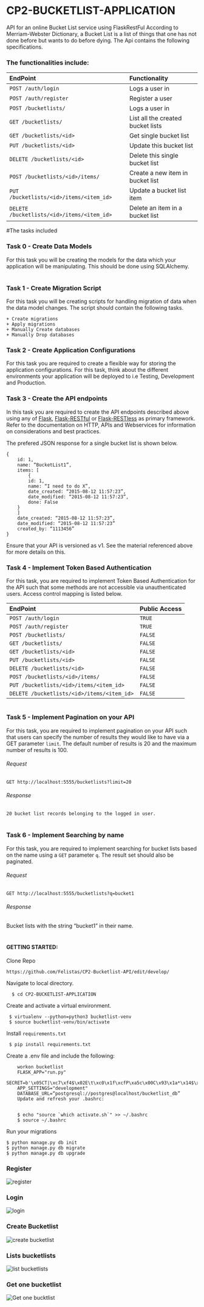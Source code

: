 # CP2-BUCKETLIST-APPLICATION
 API for an online Bucket List service using FlaskRestFul
According to Merriam-Webster Dictionary, a Bucket List is a list of things that one has not done before but wants to do before dying. The Api contains the following specifications.
### The functionalities include:

EndPoint    |   Functionality
:-----------|:---------------
`POST /auth/login`                          | Logs a user in
`POST /auth/register`                       | Register a user
`POST /bucketlists/`                        | Logs a user in
`GET /bucketlists/`                         | List all the created bucket lists
`GET /bucketlists/<id>`                     | Get single bucket list
`PUT /bucketlists/<id>`                     | Update this bucket list
`DELETE /bucketlists/<id>`                  | Delete this single bucket list
`POST /bucketlists/<id>/items/`             | Create a new item in bucket list
`PUT /bucketlists/<id>/items/<item_id>`     | Update a bucket list item
`DELETE /bucketlists/<id>/items/<item_id>`  | Delete an item in a bucket list
#The tasks included 

### Task 0 - Create Data Models

For this task you will be creating the models for the data which your application will be manipulating. This should be done using SQLAlchemy.

#

### Task 1 -  Create Migration Script

For this task you will be creating scripts for handling migration of data when the data model changes. The script should contain the following tasks.

	+ Create migrations
	+ Apply migrations
	+ Manually Create databases
	+ Manually Drop databases



### Task 2 - Create Application Configurations

For this task you are required to create a flexible way for storing the application configurations. For this task, think about the different environments your application will be deployed to i.e Testing, Development and Production.



### Task 3 - Create the API endpoints

In this task you are required to create the API endpoints described above using any of [Flask](http://flask.pocoo.org/), [Flask-RESTful](http://flask-restful-cn.readthedocs.org/en/0.3.4/) or [Flask-RESTless](https://flask-restless.readthedocs.org/en/latest/index.html) as primary framework. Refer to the documentation on HTTP, APIs and Webservices for information on considerations and best practices.

The prefered JSON response for a single bucket list is shown below.

	
	{
		id: 1,
		name: “BucketList1”,
		items: [
			{
		    id: 1,
		    name: “I need to do X”,
		    date_created: “2015-08-12 11:57:23”,
		    date_modified: “2015-08-12 11:57:23”,
		    done: False
		}
	    ]
		date_created: “2015-08-12 11:57:23”,
		date_modified: “2015-08-12 11:57:23”
		created_by: “1113456”
	}
	

Ensure that your API is versioned as v1. See the material referenced above for more details on this.



### Task 4 - Implement Token Based Authentication

For this task, you are required to implement Token Based Authentication for the API such that some methods are not accessible via unauthenticated users. Access control mapping is listed below.

EndPoint    |   Public Access
:-----------|:---------------
`POST /auth/login`                          |   `TRUE`
`POST /auth/register`                       |    `TRUE`
`POST /bucketlists/`                        |   `FALSE`
`GET /bucketlists/`                         |   `FALSE`
`GET /bucketlists/<id>`                     |   `FALSE`
`PUT /bucketlists/<id>`                     |   `FALSE`
`DELETE /bucketlists/<id>`                  |   `FALSE`
`POST /bucketlists/<id>/items/`             |   `FALSE`
`PUT /bucketlists/<id>/items/<item_id>`     |   `FALSE`
`DELETE /bucketlists/<id>/items/<item_id>`  |   `FALSE`

#

### Task 5 - Implement Pagination on your API

For this task, you are required to implement pagination on your API such that users can specify the number of results they would like to have via a GET parameter `limit`. The default number of results is 20 and the maximum number of results is 100.

###### Request

	GET http://localhost:5555/bucketlists?limit=20

###### Response

	20 bucket list records belonging to the logged in user.

#

### Task 6 - Implement Searching by name
For this task, you are required to implement searching for bucket lists based on the name using a `GET` parameter `q`. The result set should also be paginated.

###### Request

	GET http://localhost:5555/bucketlists?q=bucket1

###### Response

Bucket lists with the string “bucket1” in their name.

#
#### GETTING STARTED:
Clone Repo

	https://github.com/Felistas/CP2-Bucketlist-API/edit/develop/

Navigate to local directory.
 
	  $ cd CP2-BUCKETLIST-APPLICATION
  
 Create and activate a virtual environment.
 
 
	 $ virtualenv --python=python3 bucketlist-venv
	 $ source bucketlist-venv/bin/activate
 
 
 Install `requirements.txt`

	 $ pip install requirements.txt
 
 Create a .env file and include the following:
 
		workon bucketlist
		FLASK_APP="run.py"
		SECRET=b'\x05CT|\xc7\xf4$\x02E\t\xc0\x1f\xcfP\xa5c\x00C\x93\x1a*\x14$\xd5'
		APP_SETTINGS="development"
		DATABASE_URL=“postgresql://postgres@localhost/bucketlist_db”
		Update and refresh your .bashrc:


		$ echo "source `which activate.sh`" >> ~/.bashrc
		$ source ~/.bashrc
	
Run your migrations

	$ python manage.py db init
	$ python manage.py db migrate
	$ python manage.py db upgrade
	
	
### Register
![register](https://cloud.githubusercontent.com/assets/17156765/26498575/2c8283ba-4238-11e7-9008-4965ade15ef2.png)

### Login
![login](https://cloud.githubusercontent.com/assets/17156765/26498571/2c599180-4238-11e7-897e-32479a162a09.png)

### Create Bucketlist
![create bucketlist](https://cloud.githubusercontent.com/assets/17156765/26499668/20ca3438-423c-11e7-9872-c1d7b46385ac.png)

### Lists bucketlists
![list bucketlists](https://cloud.githubusercontent.com/assets/17156765/26499758/654530d6-423c-11e7-934c-d4c7df86bda4.png)

### Get one bucketlist
![Get one bucktlist](https://cloud.githubusercontent.com/assets/17156765/26499844/a2823552-423c-11e7-8d50-23c482b0e564.png)




